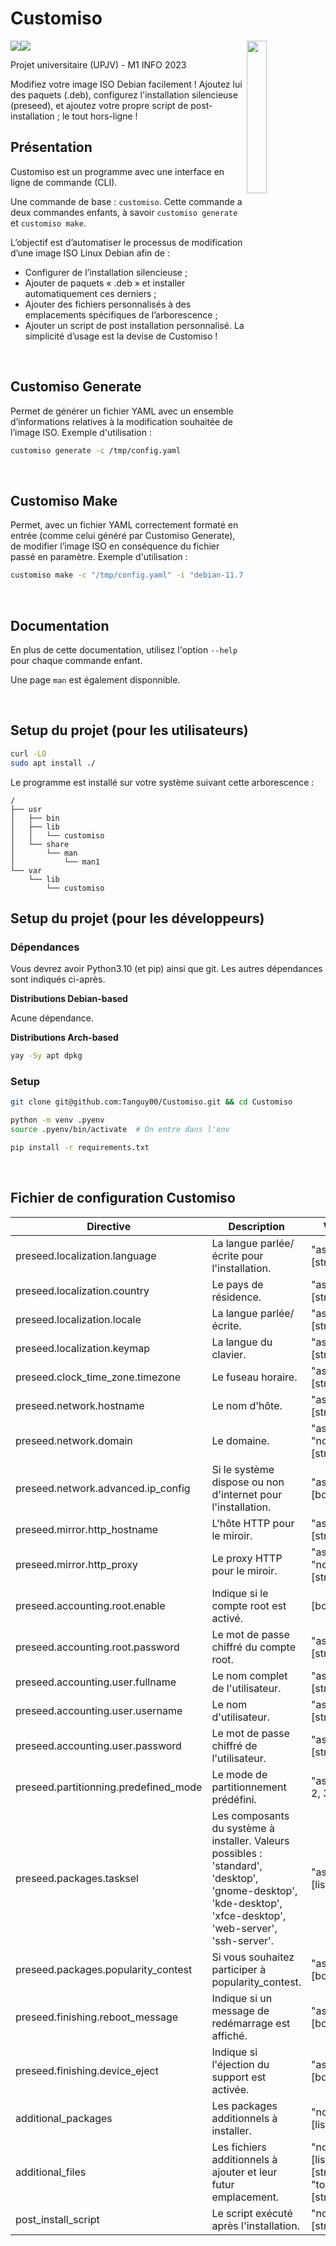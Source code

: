 # Customiso
<img src="https://placehold.co/160x10/137c8b/137c8b.png"><img src="https://placehold.co/80x10/e1a624/e1a624.png">
<img src="src/customiso/assets/img/logo_customiso.png"  width="25%" align="right">

Projet universitaire (UPJV) - M1 INFO 2023
<br />

Modifiez votre image ISO Debian facilement ! Ajoutez lui des paquets (.deb), configurez l'installation silencieuse (preseed), et ajoutez votre propre script de post-installation ; le tout hors-ligne !
<br />

## Présentation
Customiso est un programme avec une interface en ligne de commande (CLI).
<br />

Une commande de base : `customiso`. Cette commande a deux commandes enfants, à savoir `customiso generate` et `customiso make`.
<br />

L’objectif est d’automatiser le processus de modification d’une image ISO Linux Debian afin de :
- Configurer de l’installation silencieuse ;
- Ajouter de paquets « .deb » et installer automatiquement ces derniers ;
- Ajouter des fichiers personnalisés à des emplacements spécifiques de l’arborescence ;
- Ajouter un script de post installation personnalisé.
La simplicité d’usage est la devise de Customiso !
<br />

## Customiso Generate
Permet de générer un fichier YAML avec un ensemble d’informations relatives à la modification souhaitée de l’image ISO.
Exemple d'utilisation :
```bash
customiso generate -c /tmp/config.yaml
```
<br />

## Customiso Make
Permet, avec un fichier YAML correctement formaté en entrée (comme celui généré par Customiso Generate), de modifier l’image ISO en conséquence du fichier passé en paramètre.
Exemple d'utilisation :
```bash
customiso make -c "/tmp/config.yaml" -i "debian-11.7.0-amd64-DVD-1.iso" -o "debian_custom"
```
<br />

## Documentation
En plus de cette documentation, utilisez l'option `--help` pour chaque commande enfant.

Une page `man` est également disponnible.

<br />

## Setup du projet (pour les utilisateurs)
```bash
curl -LO 
sudo apt install ./
```

Le programme est installé sur votre système suivant cette arborescence :
```
/
├── usr
│   ├── bin
│   ├── lib
│   │   └── customiso
│   └── share
│       └── man
│           └── man1
└── var
    └── lib
        └── customiso
```

## Setup du projet (pour les développeurs)
### Dépendances
Vous devrez avoir Python3.10 (et pip) ainsi que git.
Les autres dépendances sont indiqués ci-après.

**Distributions Debian-based**

Acune dépendance.

**Distributions Arch-based**

```bash
yay -Sy apt dpkg 
```

### Setup
```bash
git clone git@github.com:Tanguy00/Customiso.git && cd Customiso

python -m venv .pyenv
source .pyenv/bin/activate  # On entre dans l'env

pip install -r requirements.txt
```
<br />

## Fichier de configuration Customiso
|Directive|Description                  |Valeur|
|---------|-----------------------------|------|
|preseed.localization.language|La langue parlée/écrite pour l'installation.|"ask", [string]|
|preseed.localization.country|Le pays de résidence.        |"ask", [string]|
|preseed.localization.locale|La langue parlée/écrite.     |"ask", [string]|
|preseed.localization.keymap|La langue du clavier.        |"ask", [string]|
|preseed.clock_time_zone.timezone|Le fuseau horaire.           |"ask", [string]|
|preseed.network.hostname|Le nom d'hôte.               |"ask", [string]|
|preseed.network.domain|Le domaine.                  |"ask", "none", [string]|
|preseed.network.advanced.ip_config|Si le système dispose ou non d'internet pour l'installation.|"ask", [boolean]|
|preseed.mirror.http_hostname|L'hôte HTTP pour le miroir.  |"ask", [string]|
|preseed.mirror.http_proxy|Le proxy HTTP pour le miroir.|"ask", "none", [string]|
|preseed.accounting.root.enable|Indique si le compte root est activé.|[boolean]|
|preseed.accounting.root.password|Le mot de passe chiffré du compte root.|"ask", [string]|
|preseed.accounting.user.fullname|Le nom complet de l'utilisateur.|"ask", [string]|
|preseed.accounting.user.username|Le nom d'utilisateur.        |"ask", [string]|
|preseed.accounting.user.password|Le mot de passe chiffré de l'utilisateur.|"ask", [string]|
|preseed.partitionning.predefined_mode|Le mode de partitionnement prédéfini.|"ask", 0, 1, 2, 3|
|preseed.packages.tasksel|Les composants du système à installer. Valeurs possibles : 'standard', 'desktop', 'gnome-desktop', 'kde-desktop', 'xfce-desktop', 'web-server', 'ssh-server'.|"ask", [list(string)]|
|preseed.packages.popularity_contest|Si vous souhaitez participer à popularity_contest.|"ask", [boolean]|
|preseed.finishing.reboot_message|Indique si un message de redémarrage est affiché.|"ask", [boolean]|
|preseed.finishing.device_eject|Indique si l'éjection du support est activée.|"ask", [boolean]|
|additional_packages|Les packages additionnels à installer.|"none", [list(string)]|
|additional_files|Les fichiers additionnels à ajouter et leur futur emplacement.|"none", [list("from": [string], "to": [string])]|
|post_install_script|Le script exécuté après l'installation.|"none", [string]|

